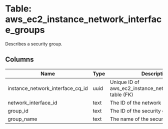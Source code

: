 
# Table: aws_ec2_instance_network_interface_groups
Describes a security group.
## Columns
| Name        | Type           | Description  |
| ------------- | ------------- | -----  |
|instance_network_interface_cq_id|uuid|Unique ID of aws_ec2_instance_network_interfaces table (FK)|
|network_interface_id|text|The ID of the network interface.|
|group_id|text|The ID of the security group.|
|group_name|text|The name of the security group.|
